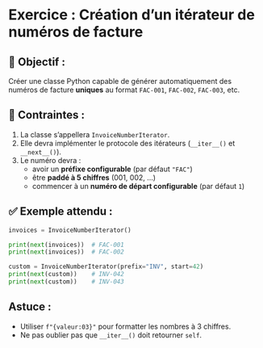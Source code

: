 # Exercice : Création d’un itérateur de numéros de facture

## 🎯 Objectif :

Créer une classe Python capable de générer automatiquement des numéros de facture **uniques** au format `FAC-001`, `FAC-002`, `FAC-003`, etc.

## 📌 Contraintes :

1. La classe s’appellera `InvoiceNumberIterator`.
2. Elle devra implémenter le protocole des itérateurs (`__iter__()` et `__next__()`).
3. Le numéro devra :
   - avoir un **préfixe configurable** (par défaut `"FAC"`)
   - être **paddé à 5 chiffres** (001, 002, …)
   - commencer à un **numéro de départ configurable** (par défaut `1`)

## ✅ Exemple attendu :

```python
invoices = InvoiceNumberIterator()

print(next(invoices))  # FAC-001
print(next(invoices))  # FAC-002

custom = InvoiceNumberIterator(prefix="INV", start=42)
print(next(custom))    # INV-042
print(next(custom))    # INV-043
```

## Astuce :

- Utiliser `f"{valeur:03}"` pour formatter les nombres à 3 chiffres.
- Ne pas oublier pas que `__iter__()` doit retourner `self`.